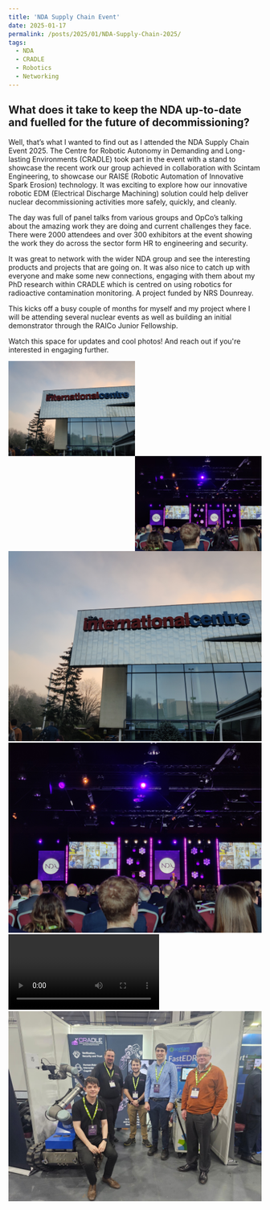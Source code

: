 ```yaml
---
title: 'NDA Supply Chain Event'
date: 2025-01-17
permalink: /posts/2025/01/NDA-Supply-Chain-2025/
tags:
  - NDA
  - CRADLE
  - Robotics
  - Networking
---
```


What does it take to keep the NDA up-to-date and fuelled for the future of decommissioning?
------

Well, that’s what I wanted to find out as I attended the NDA Supply Chain Event 2025. The Centre for Robotic Autonomy in Demanding and Long-lasting Environments (CRADLE) took part in the event with a stand to showcase the recent work our group achieved in collaboration with Scintam Engineering, to showcase our RAISE (Robotic Automation of Innovative Spark Erosion) technology. It was exciting to explore how our innovative robotic EDM (Electrical Discharge Machining) solution could help deliver nuclear decommissioning activities more safely, quickly, and cleanly.

The day was full of panel talks from various groups and OpCo’s talking about the amazing work they are doing and current challenges they face. There were 2000 attendees and over 300 exhibitors at the event showing the work they do across the sector form HR to engineering and security.

It was great to network with the wider NDA group and see the interesting products and projects that are going on. It was also nice to catch up with everyone and make some new connections, engaging with them about my PhD research within CRADLE which is centred on using robotics for radioactive contamination monitoring. A project funded by NRS Dounreay.

This kicks off a busy couple of months for myself and my project where I will be attending several nuclear events as well as building an initial demonstrator through the RAICo Junior Fellowship.

Watch this space for updates and cool photos! And reach out if you're interested in engaging further.


<img src="/images/NDA_Supply_Chain/Centre.jpg"
     alt="Arriving at the Centre"
     style="float: left; margin-right: 10px;" 
     width="50%"/>
<img src="/images/NDA_Supply_Chain/opening.jpg"
     alt="Opening Ceremoney"
     style="float: right; margin-left: 10px;" 
     width="50%"/>

![Arriving at the Centre](/images/NDA_Supply_Chain/Centre.jpg) ![Opening Ceremoney](/images/NDA_Supply_Chain/opening.jpg)
![Spot](/images/NDA_Supply_Chain/Dog.mp4)
![CRADLE Group](/images/NDA_Supply_Chain/Group_Photo.jpg)
